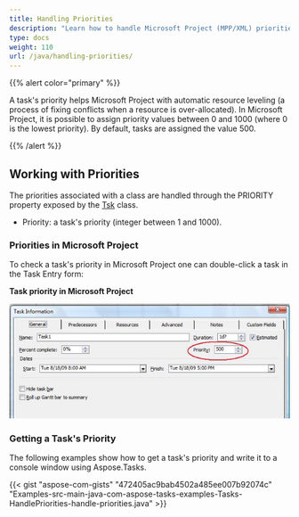```yaml
---
title: Handling Priorities
description: "Learn how to handle Microsoft Project (MPP/XML) priorities using Aspose.Tasks for Java."
type: docs
weight: 110
url: /java/handling-priorities/
---
```


{{% alert color="primary" %}}

A task's priority helps Microsoft Project with automatic resource leveling (a process of fixing conflicts when a resource is over-allocated). In Microsoft Project, it is possible to assign priority values between 0 and 1000 (where 0 is the lowest priority). By default, tasks are assigned the value 500.

{{% /alert %}}

## **Working with Priorities**
The priorities associated with a class are handled through the PRIORITY property exposed by the [Tsk](https://reference.aspose.com/tasks/java/com.aspose.tasks/Tsk) class.

- Priority: a task's priority (integer between 1 and 1000).

### **Priorities in Microsoft Project**
To check a task's priority in Microsoft Project one can double-click a task in the Task Entry form:

**Task priority in Microsoft Project**

![checking task priorities in Microsoft Project](handling-priorities_1.png)

### **Getting a Task's Priority**
The following examples show how to get a task's priority and write it to a console window using Aspose.Tasks.

{{< gist "aspose-com-gists" "472405ac9bab4502a485ee007b92074c" "Examples-src-main-java-com-aspose-tasks-examples-Tasks-HandlePriorities-handle-priorities.java" >}}
